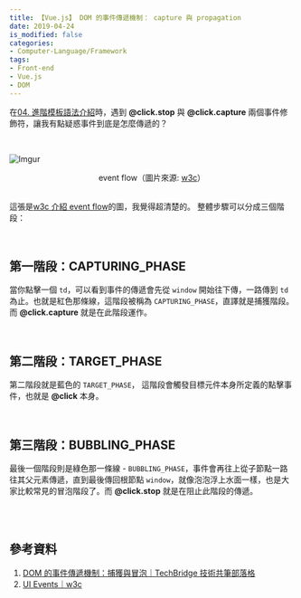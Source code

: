 ```yaml
---
title: 【Vue.js】 DOM 的事件傳遞機制： capture 與 propagation
date: 2019-04-24
is_modified: false
categories:
- Computer-Language/Framework
tags:
- Front-end
- Vue.js
- DOM 
--- 
```


在[04. 進階模板語法介紹](/Vue-Study-Notes-Unit04/)時，遇到 **@click.stop** 與 **@click.capture** 兩個事件修飾符，讓我有點疑惑事件到底是怎麼傳遞的？

<!--more-->
<br>

![Imgur](https://i.imgur.com/81zMIRH.png) 
<center class="imgtext"> event flow（圖片來源: <a href="https://www.w3.org/TR/DOM-Level-3-Events/" class="imgtext">w3c</a>）</center>

<br>

這張是[w3c 介紹 event flow](https://www.w3.org/TR/DOM-Level-3-Events/#event-flow)的圖，我覺得超清楚的。
整體步驟可以分成三個階段：

<br>

## 第一階段：CAPTURING_PHASE
當你點擊一個 `td`，可以看到事件的傳遞會先從 `window` 開始往下傳，一路傳到 `td` 為止。也就是紅色那條線，這階段被稱為 `CAPTURING_PHASE`，直譯就是捕獲階段。而 **@click.capture** 就是在此階段運作。

<br>

## 第二階段：TARGET_PHASE

第二階段就是藍色的 `TARGET_PHASE`， 這階段會觸發目標元件本身所定義的點擊事件，也就是 **@click** 本身。

<br>

## 第三階段：BUBBLING_PHASE

最後一個階段則是綠色那一條線 - ``BUBBLING_PHASE``，事件會再往上從子節點一路往其父元素傳遞，直到最後傳回根節點 `window`，就像泡泡浮上水面一樣，也是大家比較常見的冒泡階段了。而 **@click.stop** 就是在阻止此階段的傳遞。
 
<br><br>

## 參考資料
1. [DOM 的事件傳遞機制：捕獲與冒泡｜TechBridge 技術共筆部落格](https://blog.techbridge.cc/2017/07/15/javascript-event-propagation/)
2. [UI Events｜w3c](https://www.w3.org/TR/DOM-Level-3-Events/#event-flow)